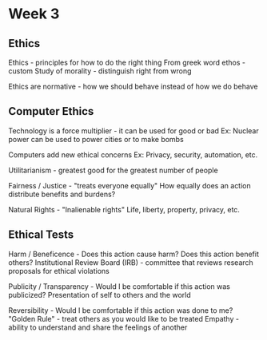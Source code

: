 # Week 3

## Ethics
Ethics - principles for how to do the right thing
    From greek word ethos - custom
    Study of morality - distinguish right from wrong

Ethics are normative - how we should behave instead of how we do behave

## Computer Ethics
Technology is a force multiplier - it can be used for good or bad
    Ex: Nuclear power can be used to power cities or to make bombs

Computers add new ethical concerns
    Ex: Privacy, security, automation, etc.

Utilitarianism - greatest good for the greatest number of people

Fairness / Justice - "treats everyone equally"
    How equally does an action distribute benefits and burdens?

Natural Rights - "Inalienable rights"
    Life, liberty, property, privacy, etc.

## Ethical Tests
Harm / Beneficence - Does this action cause harm?
    Does this action benefit others?
    Institutional Review Board (IRB) - committee that reviews research proposals for ethical violations

Publicity / Transparency - Would I be comfortable if this action was publicized?
    Presentation of self to others and the world

Reversibility - Would I be comfortable if this action was done to me?
    "Golden Rule" - treat others as you would like to be treated
    Empathy - ability to understand and share the feelings of another



